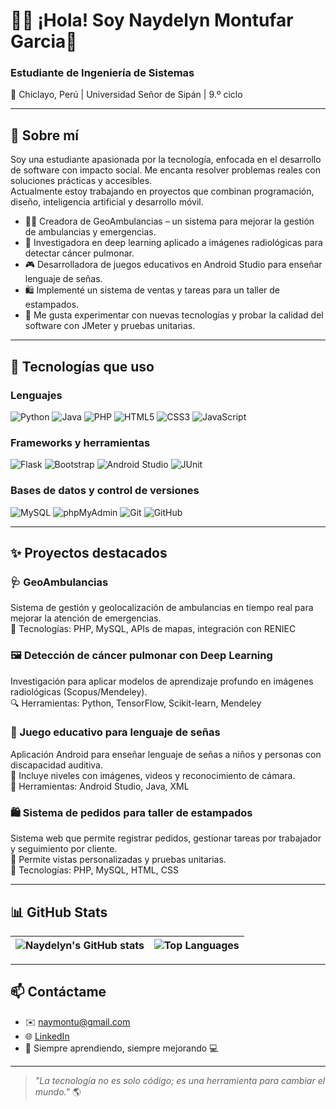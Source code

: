 # 👩‍💻 ¡Hola! Soy Naydelyn Montufar Garcia👋

### Estudiante de Ingeniería de Sistemas  
📍 Chiclayo, Perú | Universidad Señor de Sipán | 9.º ciclo

---

## 🚀 Sobre mí

Soy una estudiante apasionada por la tecnología, enfocada en el desarrollo de software con impacto social. Me encanta resolver problemas reales con soluciones prácticas y accesibles.  
Actualmente estoy trabajando en proyectos que combinan programación, diseño, inteligencia artificial y desarrollo móvil.

- 👩‍⚕️ Creadora de GeoAmbulancias – un sistema para mejorar la gestión de ambulancias y emergencias.
- 🧠 Investigadora en deep learning aplicado a imágenes radiológicas para detectar cáncer pulmonar.
- 🎮 Desarrolladora de juegos educativos en Android Studio para enseñar lenguaje de señas.
- 🛍️ Implementé un sistema de ventas y tareas para un taller de estampados.
- 🧪 Me gusta experimentar con nuevas tecnologías y probar la calidad del software con JMeter y pruebas unitarias.

---

## 🧰 Tecnologías que uso

### Lenguajes  
![Python](https://img.shields.io/badge/Python-3776AB?style=flat&logo=python&logoColor=white)
![Java](https://img.shields.io/badge/Java-007396?style=flat&logo=java&logoColor=white)
![PHP](https://img.shields.io/badge/PHP-777BB4?style=flat&logo=php&logoColor=white)
![HTML5](https://img.shields.io/badge/HTML5-E34F26?style=flat&logo=html5&logoColor=white)
![CSS3](https://img.shields.io/badge/CSS3-1572B6?style=flat&logo=css3&logoColor=white)
![JavaScript](https://img.shields.io/badge/JavaScript-F7DF1E?style=flat&logo=javascript&logoColor=black)

### Frameworks y herramientas  
![Flask](https://img.shields.io/badge/Flask-000000?style=flat&logo=flask)
![Bootstrap](https://img.shields.io/badge/Bootstrap-7952B3?style=flat&logo=bootstrap)
![Android Studio](https://img.shields.io/badge/Android%20Studio-3DDC84?style=flat&logo=android-studio&logoColor=white)
![JUnit](https://img.shields.io/badge/JUnit-25A162?style=flat&logo=java&logoColor=white)

### Bases de datos y control de versiones  
![MySQL](https://img.shields.io/badge/MySQL-4479A1?style=flat&logo=mysql&logoColor=white)
![phpMyAdmin](https://img.shields.io/badge/phpMyAdmin-F89820?style=flat&logo=php&logoColor=white)
![Git](https://img.shields.io/badge/Git-F05032?style=flat&logo=git&logoColor=white)
![GitHub](https://img.shields.io/badge/GitHub-181717?style=flat&logo=github&logoColor=white)

---

## ✨ Proyectos destacados

### 🩺 GeoAmbulancias  
Sistema de gestión y geolocalización de ambulancias en tiempo real para mejorar la atención de emergencias.  
🔗 Tecnologías: PHP, MySQL, APIs de mapas, integración con RENIEC

### 🖼️ Detección de cáncer pulmonar con Deep Learning  
Investigación para aplicar modelos de aprendizaje profundo en imágenes radiológicas (Scopus/Mendeley).  
🔍 Herramientas: Python, TensorFlow, Scikit-learn, Mendeley

### 🧩 Juego educativo para lenguaje de señas  
Aplicación Android para enseñar lenguaje de señas a niños y personas con discapacidad auditiva.  
📱 Incluye niveles con imágenes, videos y reconocimiento de cámara.  
🔗 Herramientas: Android Studio, Java, XML

### 🛍️ Sistema de pedidos para taller de estampados  
Sistema web que permite registrar pedidos, gestionar tareas por trabajador y seguimiento por cliente.  
👥 Permite vistas personalizadas y pruebas unitarias.  
🔗 Tecnologías: PHP, MySQL, HTML, CSS

---

## 📊 GitHub Stats

| ![Naydelyn's GitHub stats](https://github-readme-stats.vercel.app/api?username=naydelyn&show_icons=true&theme=tokyonight) | ![Top Languages](https://github-readme-stats.vercel.app/api/top-langs/?username=naydelyn&layout=compact&theme=tokyonight) |
|---|---|

---

## 📫 Contáctame

- ✉️ naymontu@gmail.com 
- 🌐 [LinkedIn]([https://www.linkedin.com/in/NaydelynMontufar](https://www.linkedin.com/in/naydelyn-yubiri-montufar-garcia-445145331/)) 
- 🧪 Siempre aprendiendo, siempre mejorando 💻

---

> _"La tecnología no es solo código; es una herramienta para cambiar el mundo."_ 🌎
